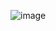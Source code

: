 ![image](https://user-images.githubusercontent.com/65032157/160622317-cbd1b1e6-cf06-4890-84ca-fa0dd5fc6c91.png)
